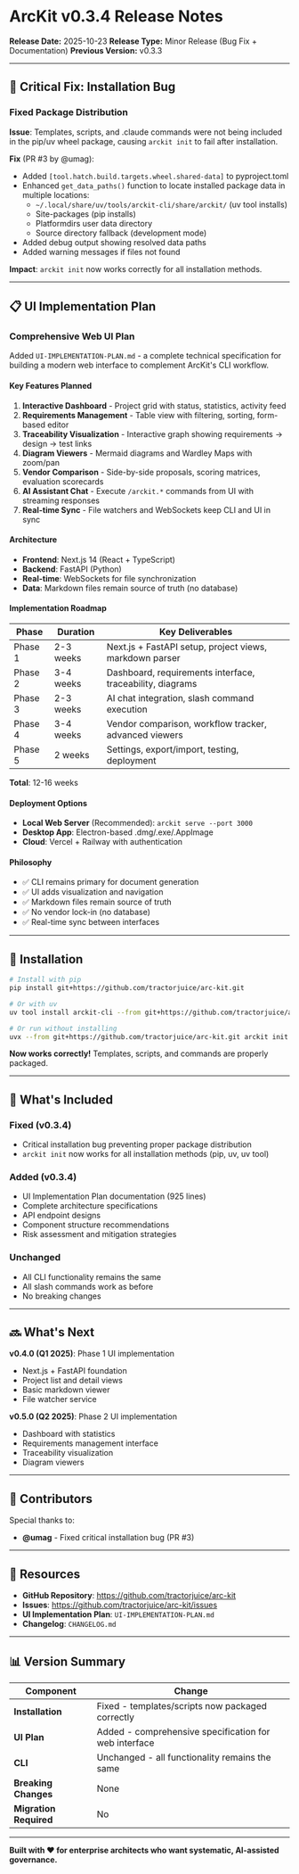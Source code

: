 # ArcKit v0.3.4 Release Notes

**Release Date:** 2025-10-23
**Release Type:** Minor Release (Bug Fix + Documentation)
**Previous Version:** v0.3.3

---

## 🔧 Critical Fix: Installation Bug

### Fixed Package Distribution

**Issue**: Templates, scripts, and .claude commands were not being included in the pip/uv wheel package, causing `arckit init` to fail after installation.

**Fix** (PR #3 by @umag):
- Added `[tool.hatch.build.targets.wheel.shared-data]` to pyproject.toml
- Enhanced `get_data_paths()` function to locate installed package data in multiple locations:
  - `~/.local/share/uv/tools/arckit-cli/share/arckit/` (uv tool installs)
  - Site-packages (pip installs)
  - Platformdirs user data directory
  - Source directory fallback (development mode)
- Added debug output showing resolved data paths
- Added warning messages if files not found

**Impact**: `arckit init` now works correctly for all installation methods.

---

## 📋 UI Implementation Plan

### Comprehensive Web UI Plan

Added `UI-IMPLEMENTATION-PLAN.md` - a complete technical specification for building a modern web interface to complement ArcKit's CLI workflow.

#### Key Features Planned

1. **Interactive Dashboard** - Project grid with status, statistics, activity feed
2. **Requirements Management** - Table view with filtering, sorting, form-based editor
3. **Traceability Visualization** - Interactive graph showing requirements → design → test links
4. **Diagram Viewers** - Mermaid diagrams and Wardley Maps with zoom/pan
5. **Vendor Comparison** - Side-by-side proposals, scoring matrices, evaluation scorecards
6. **AI Assistant Chat** - Execute `/arckit.*` commands from UI with streaming responses
7. **Real-time Sync** - File watchers and WebSockets keep CLI and UI in sync

#### Architecture

- **Frontend**: Next.js 14 (React + TypeScript)
- **Backend**: FastAPI (Python)
- **Real-time**: WebSockets for file synchronization
- **Data**: Markdown files remain source of truth (no database)

#### Implementation Roadmap

| Phase | Duration | Key Deliverables |
|-------|----------|------------------|
| Phase 1 | 2-3 weeks | Next.js + FastAPI setup, project views, markdown parser |
| Phase 2 | 3-4 weeks | Dashboard, requirements interface, traceability, diagrams |
| Phase 3 | 2-3 weeks | AI chat integration, slash command execution |
| Phase 4 | 3-4 weeks | Vendor comparison, workflow tracker, advanced viewers |
| Phase 5 | 2 weeks | Settings, export/import, testing, deployment |

**Total**: 12-16 weeks

#### Deployment Options

- **Local Web Server** (Recommended): `arckit serve --port 3000`
- **Desktop App**: Electron-based .dmg/.exe/.AppImage
- **Cloud**: Vercel + Railway with authentication

#### Philosophy

- ✅ CLI remains primary for document generation
- ✅ UI adds visualization and navigation
- ✅ Markdown files remain source of truth
- ✅ No vendor lock-in (no database)
- ✅ Real-time sync between interfaces

---

## 🚀 Installation

```bash
# Install with pip
pip install git+https://github.com/tractorjuice/arc-kit.git

# Or with uv
uv tool install arckit-cli --from git+https://github.com/tractorjuice/arc-kit.git

# Or run without installing
uvx --from git+https://github.com/tractorjuice/arc-kit.git arckit init my-project
```

**Now works correctly!** Templates, scripts, and commands are properly packaged.

---

## 📝 What's Included

### Fixed (v0.3.4)
- Critical installation bug preventing proper package distribution
- `arckit init` now works for all installation methods (pip, uv, uv tool)

### Added (v0.3.4)
- UI Implementation Plan documentation (925 lines)
- Complete architecture specifications
- API endpoint designs
- Component structure recommendations
- Risk assessment and mitigation strategies

### Unchanged
- All CLI functionality remains the same
- All slash commands work as before
- No breaking changes

---

## 🔜 What's Next

**v0.4.0 (Q1 2025)**: Phase 1 UI implementation
- Next.js + FastAPI foundation
- Project list and detail views
- Basic markdown viewer
- File watcher service

**v0.5.0 (Q2 2025)**: Phase 2 UI implementation
- Dashboard with statistics
- Requirements management interface
- Traceability visualization
- Diagram viewers

---

## 🤝 Contributors

Special thanks to:
- **@umag** - Fixed critical installation bug (PR #3)

---

## 🔗 Resources

- **GitHub Repository**: https://github.com/tractorjuice/arc-kit
- **Issues**: https://github.com/tractorjuice/arc-kit/issues
- **UI Implementation Plan**: `UI-IMPLEMENTATION-PLAN.md`
- **Changelog**: `CHANGELOG.md`

---

## 📊 Version Summary

| Component | Change |
|-----------|--------|
| **Installation** | Fixed - templates/scripts now packaged correctly |
| **UI Plan** | Added - comprehensive specification for web interface |
| **CLI** | Unchanged - all functionality remains the same |
| **Breaking Changes** | None |
| **Migration Required** | No |

---

**Built with ❤️ for enterprise architects who want systematic, AI-assisted governance.**
